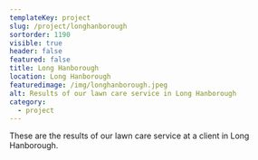 ```yaml
---
templateKey: project
slug: /project/longhanborough
sortorder: 1190
visible: true
header: false
featured: false
title: Long Hanborough
location: Long Hanborough
featuredimage: /img/longhanborough.jpeg
alt: Results of our lawn care service in Long Hanborough
category:
  - project
---
```

These are the results of our lawn care service at a client in Long Hanborough.


